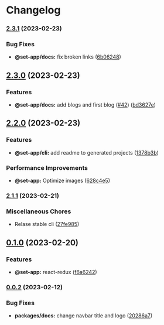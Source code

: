 # Changelog

### [2.3.1](https://www.github.com/Frankeo/set-app/compare/docs-v2.3.0...docs-v2.3.1) (2023-02-23)


### Bug Fixes

* **@set-app/docs:** fix broken links ([6b06248](https://www.github.com/Frankeo/set-app/commit/6b062487d33c8355d0efeaa81ae16755cb8d5916))

## [2.3.0](https://www.github.com/Frankeo/set-app/compare/docs-v2.2.0...docs-v2.3.0) (2023-02-23)


### Features

* **@set-app/docs:** add blogs and first blog ([#42](https://www.github.com/Frankeo/set-app/issues/42)) ([bd3627e](https://www.github.com/Frankeo/set-app/commit/bd3627eed6db240a517b61a6b57f0d7a87021e56))

## [2.2.0](https://www.github.com/Frankeo/set-app/compare/docs-v2.1.1...docs-v2.2.0) (2023-02-23)


### Features

* **@set-app/cli:** add readme to generated projects ([1378b3b](https://www.github.com/Frankeo/set-app/commit/1378b3b79350f647600073616ef2a670ccd60f17))


### Performance Improvements

* **@set-app:** Optimize images ([628c4e5](https://www.github.com/Frankeo/set-app/commit/628c4e5f752b32122acffef254dab25b7705aaef))

### [2.1.1](https://www.github.com/Frankeo/set-app/compare/docs-v0.1.0...docs-v2.1.1) (2023-02-21)


### Miscellaneous Chores

* Relase stable cli ([27fe985](https://www.github.com/Frankeo/set-app/commit/27fe9859b24dbd50f40a23782e51511973f16ecf))

## [0.1.0](https://www.github.com/Frankeo/set-app/compare/docs-v0.0.2...docs-v0.1.0) (2023-02-20)


### Features

* **@set-app:** react-redux ([f6a6242](https://www.github.com/Frankeo/set-app/commit/f6a6242ba7a5006807994bbf798b6e51561ac4c7))

### [0.0.2](https://www.github.com/Frankeo/set-app/compare/docs-v0.0.1...docs-v0.0.2) (2023-02-12)


### Bug Fixes

* **packages/docs:** change navbar title and logo ([20286a7](https://www.github.com/Frankeo/set-app/commit/20286a703cc618fcf6975e04ae1ea443b41dfbae))
